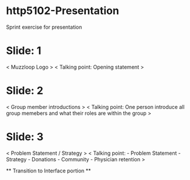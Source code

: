 # http5102-Presentation
Sprint exercise for presentation

# Slide: 1
< Muzzloop Logo >
< Talking point: Opening statement >

# Slide: 2
< Group member introductions >
< Talking point: One person introduce all group memebers and what their roles are within the group >

# Slide: 3
< Problem Statement / Strategy >
< Talking point: 
      - Problem Statement
      - Strategy
        - Donations
        - Community
        - Physician retention >
        
** Transition to Interface portion **

